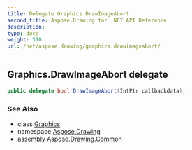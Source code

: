 ```yaml
---
title: Delegate Graphics.DrawImageAbort
second_title: Aspose.Drawing for .NET API Reference
description: 
type: docs
weight: 510
url: /net/aspose.drawing/graphics.drawimageabort/
---
```

## Graphics.DrawImageAbort delegate

```csharp
public delegate bool DrawImageAbort(IntPtr callbackdata);
```

### See Also

* class [Graphics](../graphics/)
* namespace [Aspose.Drawing](../../aspose.drawing/)
* assembly [Aspose.Drawing.Common](../../)


